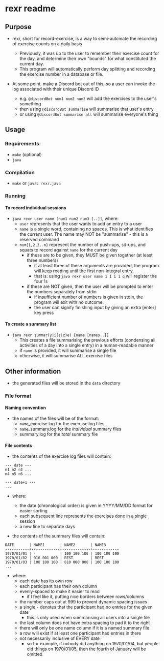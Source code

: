 # rexr readme

## Purpose
- rexr, short for record-exercise, is a way to semi-automate the recording of exercise counts on a daily basis
	- Previously, it was up to the user to remember their exercise count for the day, and determine their own "bounds" for what constituted the current day.
	- This program will automatically perform day splitting and recording the exercise number in a database or file.
	
- At some point, make a Discord bot out of this, so a user can invoke the log associated with their unique Discord ID
	- e.g. `@discordBot num1 num2 num3` will add the exercises to the user's something
	- then using `@discordBot summarise` will summarise that user's entry
	- or using `@discordBot summarise all` will summarise everyone's thing
	
## Usage
### Requirements:
- `make` (optional)
- `java`

### Compilation
- `make` or `javac rexr.java`

### Running
#### To record individual sessions
- `java rexr user name [num1 num2 num3 [..]]`, where:
	- `user` represents that the user wants to add an entry to a user
	- `name` is a single word, containing no spaces. This is what identifies the current user. The name may NOT be "summarise" - this is a reserved command
	- `num{1,2,3..n}` represent the number of push-ups, sit-ups, and squats to record against `name` for the current day
		- if these are to be given, they MUST be given together (at least three numbers)
			- if at least three of these arguments are provided, the program will keep reading until the first non-integral entry.
			- that is: using `java rexr user name 1 1 1 1 q` will register the four 1s
		- if these are NOT given, then the user will be prompted to enter the numbers separately from stdin
			- if insufficient number of numbers is given in stdin, the program will exit with no outcome.
			- the user can signify finishing input by giving an extra [enter] key press

#### To create a summary list
- `java rexr summar(y|i(s|z)e) [name [names..]]`
	- This creates a file summarising the previous efforts (condensing all activities of a day into a single entry) in a human-readable manner
	- if `name` is provided, it will summarise a single file
	- otherwise, it will summarise ALL exercise files

## Other information
- the generated files will be stored in the `data` directory

### File format
#### Naming convention
- the names of the files will be of the format:
	- `name`\_exercise.log for the exercise log files
	- `name`\_summary.log for the _individual_ summary files
	- summary.log for the _total_ summary file

#### File contents
- the contents of the exercise log files will contain:

```
--- date ---
n1 n2 n3 ...
n4 n5 n6 ...

--- date+1 ---
...

```

- where: 
	- the date (chronological order) is given in YYYY/MM/DD format for easier sorting
	- each subsequent line represents the exercises done in a single session
	- a new line to separate days
	
- the contents of the summary files will contain:

```
DATE       | NAME1       | NAME2       | NAME3
-----------+-------------+-------------+------------
1970/01/01 | -           | 100 100 100 | 100 100 100
1970/01/02 | 010 001 000 | REST        | REST
1970/01/03 | 100 100 100 | 010 000 000 | 100 100 100
...
```

- where:
	- each date has its own row
	- each participant has their own column
	- evenly-spaced to make it easier to read
		- if I feel like it, putting nice borders between rows/columns
	- the number caps out at 999 to prevent dynamic spacing issues
	- a single `-` denotes that the participant had no entries for the given date
		- this is only used when summarising all users into a single file
	- the last column does not have extra spacing to pad it to the right
	- there will only be one name column if it is a named summary file
	- a row will exist if at least one participant had entries in there
	- not necessarily inclusive of EVERY date
		- so for example, if nobody did anything on 1970/01/04, but people did things on 1970/01/05, then the fourth of January will be omitted.
